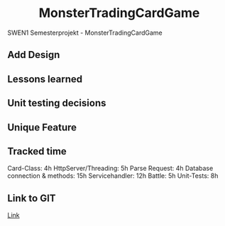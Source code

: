 <h1 align="center">MonsterTradingCardGame</h1>

SWEN1 Semesterprojekt - MonsterTradingCardGame

## Add Design

## Lessons learned

## Unit testing decisions

## Unique Feature

## Tracked time

Card-Class: 4h
HttpServer/Threading: 5h
Parse Request: 4h
Database connection & methods: 15h
Servicehandler: 12h
Battle: 5h
Unit-Tests: 8h

## Link to GIT

[Link](https://github.com/Demyst1fy/MonsterTradingCardGame)
